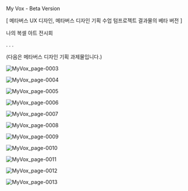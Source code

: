 My Vox - Beta Version

[ 메타버스 UX 디자인, 메타버스 디자인 기획 수업 텀프로젝트 결과물의 베타 버전 ]

나의 복셀 아트 전시회

.
.
.

(다음은 메타버스 디자인 기획 과제물입니다.)

![MyVox_page-0003](https://github.com/onenewkong/UGC-Platform/assets/100193796/5b62af65-c18c-45d3-8cdf-3690faab1070)

![MyVox_page-0004](https://github.com/onenewkong/UGC-Platform/assets/100193796/ce8b3453-11ab-4cf7-8dd3-13c1a043fcc5)

![MyVox_page-0005](https://github.com/onenewkong/UGC-Platform/assets/100193796/3b741125-46e1-4951-b99e-f1e12d8daf75)

![MyVox_page-0006](https://github.com/onenewkong/UGC-Platform/assets/100193796/5f85338f-968d-491f-b5e2-dfd46d9ecdb9)

![MyVox_page-0007](https://github.com/onenewkong/UGC-Platform/assets/100193796/e675f818-1843-4d15-8486-08f423b2abd1)

![MyVox_page-0008](https://github.com/onenewkong/UGC-Platform/assets/100193796/20cd9b2c-0322-4bf1-9ffe-972575dd5adc)

![MyVox_page-0009](https://github.com/onenewkong/UGC-Platform/assets/100193796/a222a660-54c3-4cdb-a46c-1f818c320433)

![MyVox_page-0010](https://github.com/onenewkong/UGC-Platform/assets/100193796/01fce7f6-d9b1-4ce4-8a9d-74c285cfdddf)

![MyVox_page-0011](https://github.com/onenewkong/UGC-Platform/assets/100193796/ec36075d-5fa7-406e-ae48-13e867bb2153)

![MyVox_page-0012](https://github.com/onenewkong/UGC-Platform/assets/100193796/58307662-5692-4d1a-be55-cf7436cd675f)

![MyVox_page-0013](https://github.com/onenewkong/UGC-Platform/assets/100193796/15dbeae8-a5c5-48cc-b9a7-348b5690e68c)
